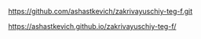 https://github.com/ashastkevich/zakrivayuschiy-teg-f.git

https://ashastkevich.github.io/zakrivayuschiy-teg-f/